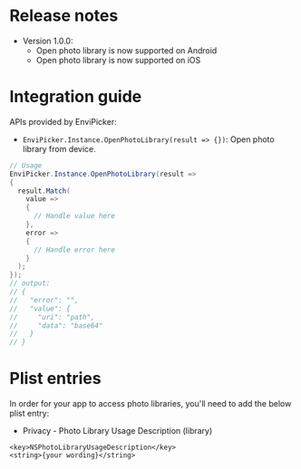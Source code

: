# Release notes

- Version 1.0.0:
  - Open photo library is now supported on Android
  - Open photo library is now supported on iOS

# Integration guide

APIs provided by EnviPicker:

- `EnviPicker.Instance.OpenPhotoLibrary(result => {})`: Open photo library from device.

```C#
// Usage
EnviPicker.Instance.OpenPhotoLibrary(result =>
{
  result.Match(
    value =>
    {
      // Handle value here
    },
    error =>
    {
      // Handle error here
    }
  );
});
// output:
// {
//   "error": "",
//   "value": {
//     "uri": "path",
//     "data": "base64"
//   }
// }
```
# Plist entries
In order for your app to access photo libraries, you'll need to add the below plist entry:

- Privacy - Photo Library Usage Description (library)
```Text
<key>NSPhotoLibraryUsageDescription</key>
<string>{your wording}</string>
```
